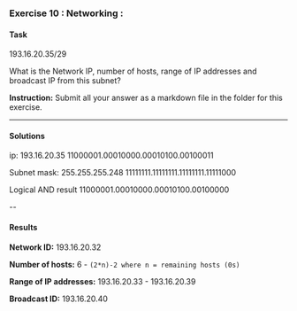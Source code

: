 ### Exercise 10 : Networking :
#### Task

193.16.20.35/29

What is the Network IP, number of hosts, range of IP addresses and broadcast IP from this subnet?

**Instruction:** Submit all your answer as a markdown file in the folder for this exercise.

___

#### Solutions
ip: 193.16.20.35
11000001.00010000.00010100.00100011

Subnet mask: 255.255.255.248
11111111.11111111.11111111.11111000

Logical AND result
11000001.00010000.00010100.00100000

--

#### Results

**Network ID:** 193.16.20.32

**Number of hosts:** 6 - `(2*n)-2 where n = remaining hosts (0s)`

**Range of IP addresses:** 193.16.20.33 - 193.16.20.39

**Broadcast ID:** 193.16.20.40